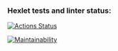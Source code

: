 ### Hexlet tests and linter status:
[![Actions Status](https://github.com/owsmurf/frontend-project-44/actions/workflows/hexlet-check.yml/badge.svg)](https://github.com/owsmurf/frontend-project-44/actions)

[![Maintainability](https://api.codeclimate.com/v1/badges/5f446bd97c396073ce71/maintainability)](https://codeclimate.com/github/owsmurf/frontend-project-44/maintainability)
